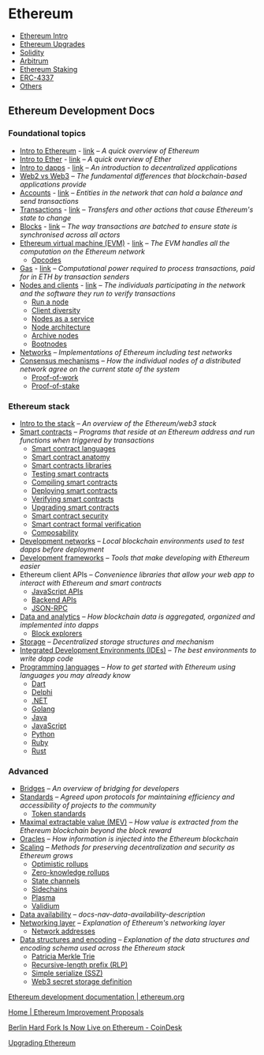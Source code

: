# Ethereum

- [Ethereum Intro](ethereum-intro)
- [Ethereum Upgrades](decentralized-applications/ethereum/upgrades.md)
- [Solidity](solidity)
- [Arbitrum](arbitrum.md)
- [Ethereum Staking](ethereum-staking.md)
- [ERC-4337](decentralized-applications/ethereum/erc-4337.md)
- [Others](decentralized-applications/ethereum/others.md)

## Ethereum Development Docs

### Foundational topics

- [Intro to Ethereum](decentralized-applications/ethereum/01-intro-to-ethereum.md) - [link](https://ethereum.org/en/developers/docs/intro-to-ethereum/) _– A quick overview of Ethereum_
- [Intro to Ether](decentralized-applications/ethereum/02-intro-to-ether.md) - [link](https://ethereum.org/en/developers/docs/intro-to-ether/) _– A quick overview of Ether_
- [Intro to dapps](decentralized-applications/ethereum/03-intro-to-dapps.md) - [link](https://ethereum.org/en/developers/docs/dapps/) _– An introduction to decentralized applications_
- [Web2 vs Web3](https://ethereum.org/en/developers/docs/web2-vs-web3/) _– The fundamental differences that blockchain-based applications provide_
- [Accounts](decentralized-applications/ethereum/05-accounts.md) - [link](https://ethereum.org/en/developers/docs/accounts/) _– Entities in the network that can hold a balance and send transactions_
- [Transactions](decentralized-applications/ethereum/06-transactions.md) - [link](https://ethereum.org/en/developers/docs/transactions/) _– Transfers and other actions that cause Ethereum's state to change_
- [Blocks](decentralized-applications/ethereum/07-blocks.md) - [link](https://ethereum.org/en/developers/docs/blocks/) _– The way transactions are batched to ensure state is synchronised across all actors_
- [Ethereum virtual machine (EVM)](decentralized-applications/ethereum/08-evm.md) - [link](https://ethereum.org/en/developers/docs/evm/) _– The EVM handles all the computation on the Ethereum network_
  - [Opcodes](https://ethereum.org/en/developers/docs/evm/opcodes/)
- [Gas](decentralized-applications/ethereum/09-gas.md) - [link](https://ethereum.org/en/developers/docs/gas/) _– Computational power required to process transactions, paid for in ETH by transaction senders_
- [Nodes and clients](decentralized-applications/ethereum/10-nodes-and-clients.md) - [link](https://ethereum.org/en/developers/docs/nodes-and-clients/) _– The individuals participating in the network and the software they run to verify transactions_
  - [Run a node](https://ethereum.org/en/developers/docs/nodes-and-clients/run-a-node/)
  - [Client diversity](https://ethereum.org/en/developers/docs/nodes-and-clients/client-diversity/)
  - [Nodes as a service](https://ethereum.org/en/developers/docs/nodes-and-clients/nodes-as-a-service/)
  - [Node architecture](https://ethereum.org/en/developers/docs/nodes-and-clients/node-architecture/)
  - [Archive nodes](https://ethereum.org/en/developers/docs/nodes-and-clients/archive-nodes/)
  - [Bootnodes](https://ethereum.org/en/developers/docs/nodes-and-clients/bootnodes/)
- [Networks](https://ethereum.org/en/developers/docs/networks/) _– Implementations of Ethereum including test networks_
- [Consensus mechanisms](https://ethereum.org/en/developers/docs/consensus-mechanisms/) _– How the individual nodes of a distributed network agree on the current state of the system_
  - [Proof-of-work](https://ethereum.org/en/developers/docs/consensus-mechanisms/pow/)
  - [Proof-of-stake](https://ethereum.org/en/developers/docs/consensus-mechanisms/pos/)

### Ethereum stack

- [Intro to the stack](https://ethereum.org/en/developers/docs/ethereum-stack/) _– An overview of the Ethereum/web3 stack_
- [Smart contracts](https://ethereum.org/en/developers/docs/smart-contracts/) _– Programs that reside at an Ethereum address and run functions when triggered by transactions_
  - [Smart contract languages](https://ethereum.org/en/developers/docs/smart-contracts/languages/)
  - [Smart contract anatomy](https://ethereum.org/en/developers/docs/smart-contracts/anatomy/)
  - [Smart contracts libraries](https://ethereum.org/en/developers/docs/smart-contracts/libraries/)
  - [Testing smart contracts](https://ethereum.org/en/developers/docs/smart-contracts/testing/)
  - [Compiling smart contracts](https://ethereum.org/en/developers/docs/smart-contracts/compiling/)
  - [Deploying smart contracts](https://ethereum.org/en/developers/docs/smart-contracts/deploying/)
  - [Verifying smart contracts](https://ethereum.org/en/developers/docs/smart-contracts/verifying/)
  - [Upgrading smart contracts](https://ethereum.org/en/developers/docs/smart-contracts/upgrading/)
  - [Smart contract security](https://ethereum.org/en/developers/docs/smart-contracts/security/)
  - [Smart contract formal verification](https://ethereum.org/en/developers/docs/smart-contracts/formal-verification/)
  - [Composability](https://ethereum.org/en/developers/docs/smart-contracts/composability/)
- [Development networks](https://ethereum.org/en/developers/docs/development-networks/) _– Local blockchain environments used to test dapps before deployment_
- [Development frameworks](https://ethereum.org/en/developers/docs/frameworks/) _– Tools that make developing with Ethereum easier_
- Ethereum client APIs _– Convenience libraries that allow your web app to interact with Ethereum and smart contracts_
  - [JavaScript APIs](https://ethereum.org/en/developers/docs/apis/javascript/)
  - [Backend APIs](https://ethereum.org/en/developers/docs/apis/backend/)
  - [JSON-RPC](https://ethereum.org/en/developers/docs/apis/json-rpc/)
- [Data and analytics](https://ethereum.org/en/developers/docs/data-and-analytics/) _– How blockchain data is aggregated, organized and implemented into dapps_
  - [Block explorers](https://ethereum.org/en/developers/docs/data-and-analytics/block-explorers/)
- [Storage](https://ethereum.org/en/developers/docs/storage/) _– Decentralized storage structures and mechanism_
- [Integrated Development Environments (IDEs)](https://ethereum.org/en/developers/docs/ides/) _– The best environments to write dapp code_
- [Programming languages](https://ethereum.org/en/developers/docs/programming-languages/) _– How to get started with Ethereum using languages you may already know_
  - [Dart](https://ethereum.org/en/developers/docs/programming-languages/dart/)
  - [Delphi](https://ethereum.org/en/developers/docs/programming-languages/delphi/)
  - [.NET](https://ethereum.org/en/developers/docs/programming-languages/dot-net/)
  - [Golang](https://ethereum.org/en/developers/docs/programming-languages/golang/)
  - [Java](https://ethereum.org/en/developers/docs/programming-languages/java/)
  - [JavaScript](https://ethereum.org/en/developers/docs/programming-languages/javascript/)
  - [Python](https://ethereum.org/en/developers/docs/programming-languages/python/)
  - [Ruby](https://ethereum.org/en/developers/docs/programming-languages/ruby/)
  - [Rust](https://ethereum.org/en/developers/docs/programming-languages/rust/)

### Advanced

- [Bridges](https://ethereum.org/en/developers/docs/bridges/) _– An overview of bridging for developers_
- [Standards](https://ethereum.org/en/developers/docs/standards/) _– Agreed upon protocols for maintaining efficiency and accessibility of projects to the community_
  - [Token standards](https://ethereum.org/en/developers/docs/standards/tokens/)
- [Maximal extractable value (MEV)](https://ethereum.org/en/developers/docs/mev/) _– How value is extracted from the Ethereum blockchain beyond the block reward_
- [Oracles](https://ethereum.org/en/developers/docs/oracles/) _– How information is injected into the Ethereum blockchain_
- [Scaling](https://ethereum.org/en/developers/docs/scaling/) _– Methods for preserving decentralization and security as Ethereum grows_
  - [Optimistic rollups](https://ethereum.org/en/developers/docs/scaling/optimistic-rollups/)
  - [Zero-knowledge rollups](https://ethereum.org/en/developers/docs/scaling/zk-rollups/)
  - [State channels](https://ethereum.org/en/developers/docs/scaling/state-channels/)
  - [Sidechains](https://ethereum.org/en/developers/docs/scaling/sidechains/)
  - [Plasma](https://ethereum.org/en/developers/docs/scaling/plasma/)
  - [Validium](https://ethereum.org/en/developers/docs/scaling/validium/)
- [Data availability](https://ethereum.org/en/developers/docs/data-availability/) _– docs-nav-data-availability-description_
- [Networking layer](https://ethereum.org/en/developers/docs/networking-layer/) _– Explanation of Ethereum's networking layer_
  - [Network addresses](https://ethereum.org/en/developers/docs/networking-layer/network-addresses/)
- [Data structures and encoding](https://ethereum.org/en/developers/docs/data-structures-and-encoding/) _– Explanation of the data structures and encoding schema used across the Ethereum stack_
  - [Patricia Merkle Trie](https://ethereum.org/en/developers/docs/data-structures-and-encoding/patricia-merkle-trie/)
  - [Recursive-length prefix (RLP)](https://ethereum.org/en/developers/docs/data-structures-and-encoding/rlp/)
  - [Simple serialize (SSZ)](https://ethereum.org/en/developers/docs/data-structures-and-encoding/ssz/)
  - [Web3 secret storage definition](https://ethereum.org/en/developers/docs/data-structures-and-encoding/web3-secret-storage/)

[Ethereum development documentation | ethereum.org](https://ethereum.org/en/developers/docs/)

[Home | Ethereum Improvement Proposals](https://eips.ethereum.org/)

[Berlin Hard Fork Is Now Live on Ethereum - CoinDesk](https://www.coindesk.com/tech/2021/04/15/berlin-hard-fork-is-now-live-on-ethereum/)

[Upgrading Ethereum](https://eth2book.info/)

